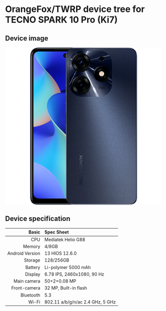 # OrangeFox/TWRP device tree for TECNO SPARK 10 Pro (Ki7)

## Device image
![ki7](https://github.com/isus203/tecno_ki7_recovery/blob/main/Device_image/tecno-spark-10-pro-foto-1.png)

## Device specification
Basic   | Spec Sheet
-------:|:------------------------
CPU     | Mediatek  Helio G88 
Memory  | 4/8GB
Android Version | 13 HIOS 12.6.0
Storage | 128/256GB
Battery | Li-polymer 5000 mAh
Display | 6.78 IPS, 2460x1080, 90 Hz
Main camera | 50+2+0.08 MP
Front-camera | 32 MP, Built-in flash
Bluetooth | 5.3 
Wi-Fi | 802.11 a/b/g/n/ac  2.4 GHz, 5 GHz
